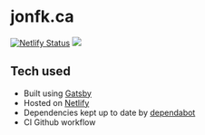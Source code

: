 # jonfk.ca

[![Netlify Status](https://api.netlify.com/api/v1/badges/ddb0204c-1ba3-44f8-85f9-8e039d095cfa/deploy-status)](https://app.netlify.com/sites/jonfk-ca/deploys)
![](https://github.com/jonfk/jonfk.ca/workflows/Node%20CI/badge.svg)

## Tech used

- Built using [Gatsby](https://www.gatsbyjs.org)
- Hosted on [Netlify](https://www.netlify.com/)
- Dependencies kept up to date by [dependabot](https://dependabot.com/)
- CI Github workflow
